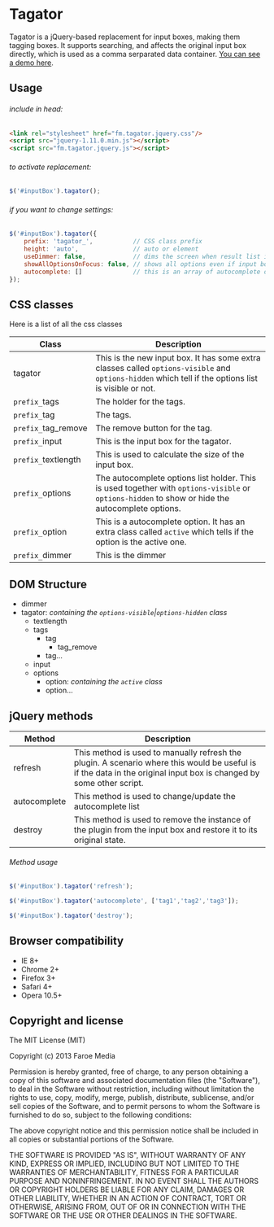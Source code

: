 Tagator
==========
Tagator is a jQuery-based replacement for input boxes, making them tagging boxes. It supports searching, and affects the original input box directly, which is used as a comma serparated data container.
[You can see a demo here](http://opensource.faroemedia.com/tagator).


Usage
-----
###### include in head:
```html
<link rel="stylesheet" href="fm.tagator.jquery.css"/>
<script src="jquery-1.11.0.min.js"></script>
<script src="fm.tagator.jquery.js"></script>
```

###### to activate replacement:
```javascript
$('#inputBox').tagator();
```

###### if you want to change settings:
```javascript
$('#inputBox').tagator({
    prefix: 'tagator_',           // CSS class prefix
    height: 'auto',               // auto or element
    useDimmer: false,             // dims the screen when result list is visible
    showAllOptionsOnFocus: false, // shows all options even if input box is empty
    autocomplete: []              // this is an array of autocomplete options
});
```


CSS classes
-----------
Here is a list of all the css classes

Class                         | Description
----------------------------- | ------------------------------------------------------------------------------
tagator                       | This is the new input box. It has some extra classes called `options-visible` and `options-hidden` which tell if the options list is visible or not.
`prefix_`tags                 | The holder for the tags.
`prefix_`tag                  | The tags.
`prefix_`tag_remove           | The remove button for the tag.
`prefix_`input                | This is the input box for the tagator.
`prefix_`textlength           | This is used to calculate the size of the input box.
`prefix_`options              | The autocomplete options list holder. This is used together with `options-visible` or `options-hidden` to show or hide the autocomplete options.
`prefix_`option               | This is a autocomplete option. It has an extra class called `active` which tells if the option is the active one.
`prefix_`dimmer               | This is the dimmer


DOM Structure
-------------
* dimmer
* tagator: *containing the `options-visible`|`options-hidden` class*
    * textlength
    * tags
        * tag
            * tag_remove
        * tag...
    * input
    * options
        * option: *containing the `active` class*
        * option...


jQuery methods
--------------
Method             | Description
------------------ | -----------
refresh            | This method is used to manually refresh the plugin. A scenario where this would be useful is if the data in the original input box is changed by some other script.
autocomplete       | This method is used to change/update the autocomplete list
destroy            | This method is used to remove the instance of the plugin from the input box and restore it to its original state.


###### Method usage
```javascript
$('#inputBox').tagator('refresh');
```
```javascript
$('#inputBox').tagator('autocomplete', ['tag1','tag2','tag3']);
```
```javascript
$('#inputBox').tagator('destroy');
```


Browser compatibility
---------------------
* IE 8+
* Chrome 2+
* Firefox 3+
* Safari 4+
* Opera 10.5+



Copyright and license
---------------------
The MIT License (MIT)

Copyright (c) 2013 Faroe Media

Permission is hereby granted, free of charge, to any person obtaining a copy of
this software and associated documentation files (the "Software"), to deal in
the Software without restriction, including without limitation the rights to
use, copy, modify, merge, publish, distribute, sublicense, and/or sell copies of
the Software, and to permit persons to whom the Software is furnished to do so,
subject to the following conditions:

The above copyright notice and this permission notice shall be included in all
copies or substantial portions of the Software.

THE SOFTWARE IS PROVIDED "AS IS", WITHOUT WARRANTY OF ANY KIND, EXPRESS OR
IMPLIED, INCLUDING BUT NOT LIMITED TO THE WARRANTIES OF MERCHANTABILITY, FITNESS
FOR A PARTICULAR PURPOSE AND NONINFRINGEMENT. IN NO EVENT SHALL THE AUTHORS OR
COPYRIGHT HOLDERS BE LIABLE FOR ANY CLAIM, DAMAGES OR OTHER LIABILITY, WHETHER
IN AN ACTION OF CONTRACT, TORT OR OTHERWISE, ARISING FROM, OUT OF OR IN
CONNECTION WITH THE SOFTWARE OR THE USE OR OTHER DEALINGS IN THE SOFTWARE.
